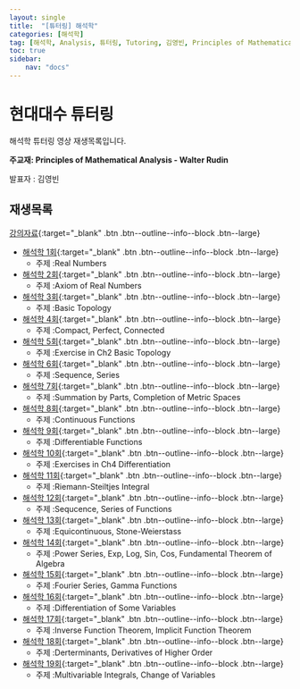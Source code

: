 ```yaml
---
layout: single
title:  "[튜터링] 해석학"
categories: [해석학]
tag: [해석학, Analysis, 튜터링, Tutoring, 김영빈, Principles of Mathematical Analysis]
toc: true
sidebar:
    nav: "docs"
---
```


# 현대대수 튜터링
해석학 튜터링 영상 재생목록입니다.

**주교재: Principles of Mathematical Analysis - Walter Rudin**

발표자 : 김영빈

## 재생목록
[강의자료](https://github.com/URyn-K/LaTex/tree/main/Tutoring/Analysis){:target="_blank" .btn .btn--outline--info--block .btn--large}

- [해석학 1회](https://youtu.be/iAExzl9tt7w){:target="_blank" .btn .btn--outline--info--block .btn--large}
  - 주제 :Real Numbers
- [해석학 2회](https://youtu.be/DNQS1aV4ZOw){:target="_blank" .btn .btn--outline--info--block .btn--large}
  - 주제 :Axiom of Real Numbers
- [해석학 3회](https://youtu.be/_34proHdDNE){:target="_blank" .btn .btn--outline--info--block .btn--large}
  - 주제 :Basic Topology
- [해석학 4회](https://youtu.be/FX2lzhZvGXA){:target="_blank" .btn .btn--outline--info--block .btn--large}
  - 주제 :Compact, Perfect, Connected
- [해석학 5회](https://youtu.be/KhNAeUV7wWM){:target="_blank" .btn .btn--outline--info--block .btn--large}
  - 주제 :Exercise in Ch2 Basic Topology
- [해석학 6회](https://youtu.be/YdrkFz6caXQ){:target="_blank" .btn .btn--outline--info--block .btn--large}
  - 주제 :Sequence, Series
- [해석학 7회](https://youtu.be/nTDELiX19gs){:target="_blank" .btn .btn--outline--info--block .btn--large}
  - 주제 :Summation by Parts, Completion of Metric Spaces
- [해석학 8회](https://youtu.be/tdDkP9EIF1E){:target="_blank" .btn .btn--outline--info--block .btn--large}
  - 주제 :Continuous Functions
- [해석학 9회](https://youtu.be/wy-Y5MinVTs){:target="_blank" .btn .btn--outline--info--block .btn--large}
  - 주제 :Differentiable Functions
- [해석학 10회](https://youtu.be/Dk5Oldzfoms){:target="_blank" .btn .btn--outline--info--block .btn--large}
  - 주제 :Exercises in Ch4 Differentiation
- [해석학 11회](https://youtu.be/TLXGIomkIo4){:target="_blank" .btn .btn--outline--info--block .btn--large}
  - 주제 :Riemann-Steiltjes Integral
- [해석학 12회](https://youtu.be/j0o6HUuRv1k){:target="_blank" .btn .btn--outline--info--block .btn--large}
  - 주제 :Sequcence, Series of Functions
- [해석학 13회](https://youtu.be/hJUBspHniZw){:target="_blank" .btn .btn--outline--info--block .btn--large}
  - 주제 :Equicontinuous, Stone-Weierstass
- [해석학 14회](https://youtu.be/TFkxNVXqKaU){:target="_blank" .btn .btn--outline--info--block .btn--large}
  - 주제 :Power Series, Exp, Log, Sin, Cos, Fundamental Theorem of Algebra
- [해석학 15회](https://youtu.be/kZrcYLCV15M){:target="_blank" .btn .btn--outline--info--block .btn--large}
  - 주제 :Fourier Series, Gamma Functions
- [해석학 16회](https://youtu.be/tYJ0JlWb3Cs){:target="_blank" .btn .btn--outline--info--block .btn--large}
  - 주제 :Differentiation of Some Variables
- [해석학 17회](https://youtu.be/7rVQVh-PxhU){:target="_blank" .btn .btn--outline--info--block .btn--large}
  - 주제 :Inverse Function Theorem, Implicit Function Theorem
- [해석학 18회](https://youtu.be/u9lFVti6uQI){:target="_blank" .btn .btn--outline--info--block .btn--large}
  - 주제 :Derterminants, Derivatives of Higher Order
- [해석학 19회](https://youtu.be/fdNXay-ycJc){:target="_blank" .btn .btn--outline--info--block .btn--large}
  - 주제 :Multivariable Integrals, Change of Variables